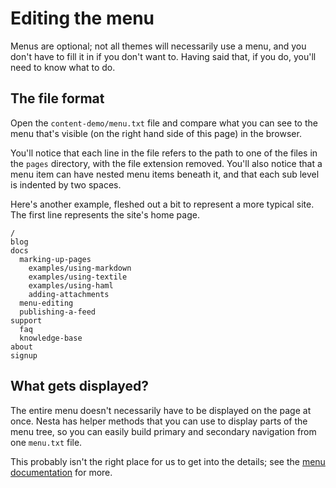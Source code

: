 # Editing the menu

Menus are optional; not all themes will necessarily use a menu, and you
don't have to fill it in if you don't want to. Having said that, if you
do, you'll need to know what to do.

## The file format

Open the `content-demo/menu.txt` file and compare what you can see to
the menu that's visible (on the right hand side of this page) in the
browser.

You'll notice that each line in the file refers to the path to one of
the files in the `pages` directory, with the file extension removed.
You'll also notice that a menu item can have nested menu items beneath
it, and that each sub level is indented by two spaces.

Here's another example, fleshed out a bit to represent a more typical
site. The first line represents the site's home page.

    /
    blog
    docs
      marking-up-pages
        examples/using-markdown
        examples/using-textile
        examples/using-haml
        adding-attachments
      menu-editing
      publishing-a-feed
    support
      faq
      knowledge-base
    about
    signup

## What gets displayed?

The entire menu doesn't necessarily have to be displayed on the page at
once. Nesta has helper methods that you can use to display parts of the
menu tree, so you can easily build primary and secondary navigation from
one `menu.txt` file.

This probably isn't the right place for us to get into the details; see
the [menu documentation][menu-docs] for more.

[menu-docs]: http://nestacms.com/docs/creating-content/menus
